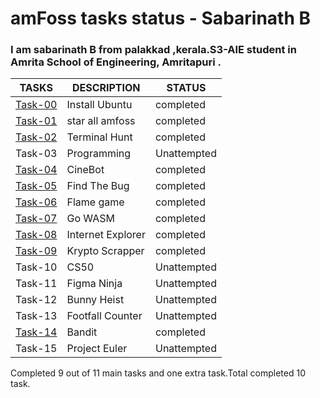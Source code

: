 # amFoss tasks status - Sabarinath B
### I am sabarinath B from palakkad ,kerala.S3-AIE student in Amrita School of Engineering, Amritapuri .

| TASKS | DESCRIPTION | STATUS |
| -------------| ------------- | ------------- |
| [Task-00](https://github.com/sabarinath404/amfoss-tasks/task-00)| Install Ubuntu   | completed  |
| [Task-01](https://github.com/sabarinath404/amfoss-tasks/task-01)| star all amfoss  | completed |
| [Task-02](https://github.com/sabarinath404/amfoss-tasks/task-02)| Terminal Hunt  | completed  |
| Task-03|  Programming | Unattempted |
| [Task-04](https://github.com/sabarinath404/amfoss-tasks/task-04)|  CineBot | completed  |
| [Task-05](https://github.com/sabarinath404/amfoss-tasks/task-05)| Find The Bug | completed |
| [Task-06](https://github.com/sabarinath404/amfoss-tasks/task-06)| Flame game | completed  |
| [Task-07](https://github.com/sabarinath404/amfoss-tasks/task-07)| Go WASM  | completed  |
| [Task-08](https://github.com/sabarinath404/amfoss-tasks/task-08)| Internet Explorer| completed  |
| [Task-09](https://github.com/sabarinath404/amfoss-tasks/task-09)| Krypto Scrapper | completed |
| Task-10| CS50| Unattempted   |
| Task-11| Figma Ninja| Unattempted  |
| Task-12| Bunny Heist | Unattempted  |
| Task-13| Footfall Counter | Unattempted   |
| [Task-14](https://github.com/sabarinath404/amfoss-tasks/task-14)| Bandit| completed  |
| Task-15| Project Euler | Unattempted  |


Completed 9 out of 11 main tasks and one extra task.Total completed 10 task.
